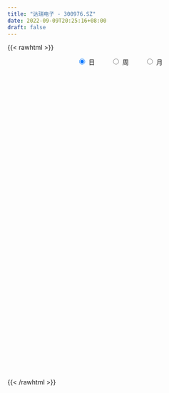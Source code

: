 ```yaml
---
title: "达瑞电子 - 300976.SZ"
date: 2022-09-09T20:25:16+08:00
draft: false
---
```

{{< rawhtml >}}
    <div style="text-align: center">
        <label style="padding: 1rem;"><input style="margin-right: .5rem" type="radio" name="period" value="D" checked onclick="period_change(this)">日</label>
        <label style="padding: 1rem;"><input style="margin-right: .5rem" type="radio" name="period" value="W" onclick="period_change(this)">周</label>
        <label style="padding: 1rem;"><input style="margin-right: .5rem" type="radio" name="period" value="M" onclick="period_change(this)">月</label>
    </div>
    <div id="chart" style="height: 700px;"></div> 
    <script type="text/javascript">
        const D_v = [61504.2,41763.3,25740.94,26638.38,22212.76,20973.96,12816.96,11578.78,20639.79,15092.42,8819.4,7737.0,10097.9,6916.56,5597.75,16232.02,10036.3,11317.02,12096.74,17237.67,13480.11,5656.13,6365.05,8731.28,4976.96,13072.93,9166.67,9012.46,8652.52,14363.23,15615.34,16927.57,11346.6,8701.75,7815.4,10644.55,18129.91,12367.09,13672.11,10406.93,16127.6,11781.61,10063.72,15389.58,12745.17,11198.41,8476.28,8479.95,9571.1,9678.54,12238.15,5579.61,7225.91,7676.35,8694.62,6035.21,8486.4,10148.46,19336.95,13613.4,13335.12,8663.97,5672.36,7033.98,8775.98,11866.69,9093.48,10277.82,8475.69,7570.31,14304.59,13836.41,13392.83,11163.95,9517.2,6901.41,6371.6,8706.09,20191.04,10007.95,8631.2,11452.0,10366.22,6638.38,5833.39,7781.2,7423.96,21271.47,8790.82,7814.8,24215.91,44791.33,26874.8,17941.37,18109.2,12501.41,8688.03,20845.29,30249.4,22060.44,10625.85,8743.8,8076.22,6350.05,9019.72,7460.44,5038.45,3587.64,4413.45,5800.45,3054.6,4899.0,2516.25,3188.6,2233.33,3031.85,2695.4,2473.78,2659.6,2943.6,3701.0,2606.75,2725.0,2712.33,3730.27,7687.56,5093.11,8848.03,9074.87,13901.1,17752.49,10967.2,20493.0,38260.75,25157.7,12699.4,47097.06,42039.1,33180.08,34689.26,48908.86,29460.96,24825.73,17118.77,16862.2,20697.87,25515.71,21530.62,10945.44,12463.6,10147.06,9109.88,14676.3,6042.8,10956.8,4889.68,5097.84,7440.55,7010.27,21077.93,12731.55,10270.4,12876.47,16104.74,13171.72,5532.8,7439.03,6176.71,5961.85,3685.27,3437.93,3548.24,5612.22,3982.8,5816.93,6666.75,5730.73,5295.59,5114.4,5088.08,3740.74,4190.0,4283.0,4904.55,4091.95,2290.4,7938.16,3476.2,2247.0,5493.22,3071.25,3701.4,3462.4,2477.2,2726.25,2786.0,2320.72,2824.73,1526.67,1822.4,2857.05,1903.8,1923.79,2129.0,3401.1,3979.39,6033.0,3054.2,2731.44,2460.4,1998.4,2480.2,3023.6,3691.6,4199.0,4489.09,2459.49,3399.92,3118.7,4830.82,4323.42,4587.07,2645.0,2898.6,2095.0,1960.0,2281.15,2831.51,2309.85,2273.88,2405.19,2802.74,1924.2,1273.0,2893.43,4194.8,3510.4,2326.0,1954.4,2111.6,2519.85,3407.2,5958.95,5518.6,4797.15,3181.2,5119.16,4748.08,15379.05,9681.13,9603.5,5678.4,3984.8,3139.88,3786.0,4739.2,4038.46,3260.4,3279.6,2547.6,3183.3,2388.47,2426.4,2933.6,4730.0,2984.2,3703.21,3495.2,2964.52,16017.31,11360.4,6520.6,7592.6,5340.0,4894.14,4854.6,2725.6,2767.4,5127.79,4696.88,4935.8,4190.2,5356.39,10296.53,17195.32,8483.6,6510.72,7332.12,8832.12,6437.72,3921.0,4143.6,4093.72,5055.2,3098.6,9093.94,18118.86,10073.6,7593.52,3265.45,4116.57,5995.21,6020.6,6766.5,5213.9,7357.4,4580.6,3772.0,4569.2,5891.0,11883.6,5806.85,7280.76,8200.61,7238.2,6453.62,7036.82,5239.22,8367.48,7543.61,26838.45,23525.66,8341.77,20938.3,40554.5,52715.61,42667.78,25638.62,19302.61,20717.23,13740.97,9897.8,8425.2,7384.39,7969.68,4142.77,6806.58,5022.8,7052.39,4679.05,13836.36,6441.28]
const D_histogram = [0.0,-1.8724102564,-2.8721025057,-3.9135896809,-4.8826570498,-5.861190736,-6.3061991156,-6.0051314811,-4.9424194483,-4.3938219404,-3.7152310766,-3.1603192689,-2.7960727439,-2.1958251934,-1.6840781248,-0.5328409981,0.1629981869,1.0324174667,1.9671711401,2.6507121698,2.6818187086,2.6166135572,2.6225135685,2.3571787214,2.1671394566,2.3701031519,2.2538817666,2.4363345989,2.4481724113,-3.0521027621,-6.4425491932,-8.3449825846,-8.9420153229,-8.7955290916,-8.1406575329,-7.1675989047,-6.2461215995,-5.0828043404,-4.1204386604,-3.0002511141,-1.7124123981,-0.5298815028,0.3835485837,1.2741976721,1.82400596,2.1808095374,2.6022886996,2.792496013,3.0505163803,3.1652743088,3.0972359358,3.0981175939,3.1612547799,3.2592793964,3.1834469138,3.1580987571,3.1502277478,3.0578371283,3.1981627579,3.1895455186,3.1324481928,2.8838266882,2.6626589014,2.479540055,2.2693343756,1.9490808722,1.5607102134,1.3608742491,1.0676876156,1.0301458162,1.0299274241,1.1228806162,1.2585036241,1.3713263276,1.3038269066,1.1813077146,1.1773667487,1.237613333,1.3901865077,1.3992849081,1.3167044231,1.3177500423,1.1128819962,0.9301058592,0.7731052671,0.5347056623,0.5360866996,0.7438992493,0.7532504383,0.6806752411,0.9304220907,1.2489187142,1.2163540197,0.9556657275,1.0153105992,0.8497349065,0.7220460533,0.739300057,1.0573247581,0.9232014225,0.7282254948,0.4711225198,0.2296031526,0.1076298467,-0.1298239764,-0.3694792361,-0.5715820055,-0.6393329104,-0.672749077,-0.7809153884,-0.8161644332,-0.9060251229,-0.8478410978,-0.6928778018,-0.5648477902,-0.508262783,-0.3840323481,-0.249205389,-0.1927323229,-0.1502386728,-0.0309620134,0.0147486664,0.0451049558,0.0590378677,0.0311795005,0.1852857172,0.2088176476,-0.0407398368,-0.012414762,0.2747790122,0.4047731431,0.5069962425,0.7888770942,0.8930114962,0.694448744,0.5989760821,1.0203961155,1.1836108708,1.2956256222,1.4260746393,1.5299094592,1.2328849868,0.7318317337,0.4976376906,0.3161276545,0.2721599662,0.3160857081,0.0732064711,-0.0943641691,-0.3901664835,-0.5470060415,-0.5753690779,-0.8056722571,-0.893367787,-1.1026645282,-1.1902606279,-1.1138620899,-0.9648590593,-0.7593682228,-0.3622255901,-0.1604283957,-0.1193626031,0.0456318821,0.1302158496,-0.0745415833,-0.1804384408,-0.1667165534,-0.2366271035,-0.3553908742,-0.3835054782,-0.3467114504,-0.3399337814,-0.2347639785,-0.1801156678,-0.0747099914,-0.0583558136,-0.0181314419,-0.0301070149,-0.0575115101,-0.1089733015,-0.0934337526,-0.1143582659,-0.1682673833,-0.107538527,-0.1017014824,-0.0780132669,-0.2062971169,-0.3224453367,-0.3699185648,-0.5414090566,-0.614481445,-0.7578441472,-0.8026419491,-0.7087312862,-0.5356556913,-0.3463401574,-0.2261800282,-0.2221571965,-0.199372256,-0.1196188857,0.0289472699,0.1100434474,0.1826393412,0.2712126185,0.2324363403,0.2972231169,0.2282036737,0.2213666421,0.1780533673,0.1890470669,0.1826561873,0.1684785834,0.1414833319,0.0462819366,-0.1461350471,-0.3297145634,-0.3901662232,-0.3540692451,-0.4238304682,-0.5948855187,-0.5970212548,-0.4822362967,-0.3252510578,-0.1792979151,-0.0826016404,0.0338620386,0.0531485313,0.0595336813,0.0535330504,0.0099675004,0.0759442578,0.1393015847,0.1648313025,0.1987607757,0.1476550217,0.0021973358,-0.2349833174,-0.2856652301,-0.3214445722,-0.2935827147,-0.3115007092,-0.2492496889,-0.1177474885,0.0179878093,-0.0275550649,-0.0425941352,-0.3152353964,-0.5371293483,-0.890496348,-1.1863753723,-1.0853067358,-0.8710042878,-0.6613483443,-0.4449426049,-0.1982603882,0.047898981,0.2819937405,0.417116555,0.49876421,0.5516886079,0.6355466913,0.6965728223,0.7493506097,0.8129055272,0.6476491446,0.5554870987,0.521638859,0.5242878668,0.5452879358,0.7617939928,0.8312065192,0.7952323434,0.8183597759,0.7554761577,0.644724296,0.4789497598,0.3966911872,0.3293434888,0.2294491098,0.2095952653,0.2532358712,0.2661619565,0.323008372,0.4400430836,0.4753454646,0.4903089484,0.4957278948,0.5052377553,0.5450177851,0.4345171041,0.3565173988,0.2670652584,0.1649428373,0.0183749362,-0.1126711875,-0.1094376058,0.0118631765,-0.0761882943,-0.2491867678,-0.3304981168,-0.3391151788,-0.3041351205,-0.2116991037,-0.1067592478,-0.0081744956,0.0863830695,0.1017869401,0.0716447321,0.1030784887,0.1769677104,0.3114810532,0.3237068641,0.380436443,0.2742334166,0.2016759052,0.2167301626,0.2720129288,0.2883653781,0.3356003142,0.3581074556,0.5813760436,0.5607080943,0.4845919559,0.4959466486,0.760150057,1.2087331085,1.2501099115,1.0873989774,0.7830375015,0.3230142078,-0.1384437944,-0.5207737441,-0.7761189029,-0.8639657709,-1.0183050067,-1.1075440571,-1.0109310432,-0.9716213926,-0.9329748199,-0.8627344986,-0.6908064554,-0.6074468795]
const D_fast = [0.0,-2.3405128205,-4.0582306962,-6.0781152917,-8.267846923,-10.7116782932,-12.7332364516,-13.9334516875,-14.1063445168,-14.656202494,-14.9064193993,-15.1415874089,-15.4763590698,-15.4250678176,-15.3343402803,-14.316313403,-13.5797246713,-12.4522010248,-11.0256545664,-9.6794354943,-8.9778742783,-8.3889260404,-7.727397637,-7.4034378038,-7.0516922044,-6.2562027211,-5.8089536648,-5.0174171828,-4.3935362675,-10.6568371314,-15.6579208609,-19.6465998984,-22.4791364674,-24.531532509,-25.9118253335,-26.7306664315,-27.3707195262,-27.4781033522,-27.5458473373,-27.1757225696,-26.315986953,-25.2659264335,-24.256609201,-23.0474106946,-22.0416009168,-21.139594955,-20.0675436179,-19.1792123012,-18.1585628388,-17.2524863331,-16.5462157223,-15.7708046656,-14.9173537846,-14.0045093191,-13.2844800732,-12.5203035407,-11.740617613,-11.0685489505,-10.1286826314,-9.339913491,-8.6138987686,-8.1415636012,-7.6970666627,-7.2603004953,-6.9031725807,-6.7361558661,-6.7343489716,-6.5939663736,-6.6202311032,-6.4002364485,-6.1429729846,-5.7692996384,-5.3190507246,-4.8633964391,-4.6049391335,-4.4321313968,-4.1417306756,-3.772080758,-3.2719609564,-2.9130413289,-2.6664457082,-2.3359625784,-2.2626101254,-2.2128597976,-2.176584073,-2.2813072623,-2.14590455,-1.752117188,-1.5544533894,-1.4568597764,-0.9745074041,-0.343781102,-0.0722572916,-0.0940291519,0.2194433695,0.2663014035,0.3191240637,0.5212030816,1.1035589722,1.2002359922,1.1873164382,1.0479940932,0.8638755141,0.7688096699,0.4988998528,0.166874784,-0.1781234868,-0.4057076193,-0.6073110551,-0.9107062136,-1.1499963667,-1.4663633371,-1.6201395865,-1.638395741,-1.6515776769,-1.7220583655,-1.6938360176,-1.6213104058,-1.6130204204,-1.6080864385,-1.4965502824,-1.4471524361,-1.4055199076,-1.3768275289,-1.396891021,-1.1964633749,-1.1207270326,-1.3804694763,-1.3552480919,-0.9993595647,-0.768172148,-0.539199988,-0.0600998628,0.2672874133,0.2423368471,0.2966082058,0.9731272679,1.4322447409,1.868165898,2.3551335748,2.8414457596,2.8526425338,2.5345472141,2.4247625937,2.3222844712,2.3463567744,2.4693039433,2.2447263242,2.0535646417,1.6602207065,1.3666296381,1.1944243322,0.7627030887,0.4516656121,-0.0332972612,-0.4184585179,-0.6205255023,-0.7127372365,-0.6970884557,-0.3905022206,-0.2288121251,-0.2175869832,-0.0411845276,0.0759534024,-0.1474394263,-0.2984458941,-0.326403145,-0.4554704709,-0.6630819603,-0.7870729338,-0.8369567686,-0.9151625449,-0.8686837366,-0.8590643429,-0.7723361643,-0.77057094,-0.7348794287,-0.7543817554,-0.7961641282,-0.874869245,-0.8826881342,-0.932202214,-1.0281781773,-0.9943339527,-1.0139222787,-1.00973738,-1.1895955091,-1.3863550632,-1.5263079324,-1.8331506883,-2.059843438,-2.392667177,-2.6381254662,-2.7213976248,-2.6822359528,-2.5795054582,-2.5158903361,-2.5674068035,-2.594464927,-2.5446162781,-2.388813305,-2.2802062657,-2.1619505366,-2.0055741046,-1.9862412978,-1.847148742,-1.8591172667,-1.8106126378,-1.8094125708,-1.7511571044,-1.7118839372,-1.6839418953,-1.6755663138,-1.759197225,-1.9881479705,-2.2541561276,-2.4121493432,-2.4645696763,-2.6402885165,-2.9600649467,-3.1114559965,-3.1172301126,-3.0415576381,-2.9404289742,-2.8643831096,-2.739453921,-2.7068802955,-2.6856117251,-2.6782290934,-2.7193027683,-2.6343399464,-2.5361572233,-2.4694196799,-2.3858000128,-2.3999920114,-2.5449003634,-2.8408268458,-2.9629250661,-3.0790655512,-3.1245993724,-3.2203925442,-3.2204539462,-3.1183886178,-2.9781563678,-3.0305880082,-3.0562756123,-3.4077257226,-3.7639020116,-4.3398930982,-4.9323659656,-5.1026240131,-5.106072637,-5.0617537795,-4.9565836915,-4.7594665718,-4.5013324573,-4.1967392627,-3.9573373095,-3.7509986019,-3.5601520521,-3.3174072959,-3.0822379593,-2.8421225195,-2.5753412202,-2.5786853166,-2.5319755879,-2.4354141129,-2.3016931383,-2.1443710854,-1.7374165301,-1.4602023739,-1.2973684639,-1.0696510874,-0.9436656661,-0.8932364538,-0.9392735501,-0.9223593259,-0.9073711522,-0.9499032536,-0.9173582818,-0.8104087081,-0.7309421337,-0.5933436252,-0.3662981427,-0.2121593956,-0.0746186747,0.0547322454,0.1905515447,0.3665860208,0.3647146159,0.3758442602,0.3531584344,0.2922717227,0.1502975557,-0.008916365,-0.0330421847,0.0912243917,-0.0158741526,-0.2511693181,-0.4151051962,-0.5085010529,-0.5495547748,-0.5100435339,-0.43179349,-0.3352523617,-0.2190990292,-0.1782484236,-0.1904794485,-0.1332760698,-0.0151449205,0.1972386857,0.2903912126,0.4422299022,0.4045852299,0.3824466949,0.4516834929,0.5749694913,0.6634132851,0.7945482998,0.906582305,1.275194904,1.3947039783,1.4397358288,1.5750771837,2.0293181064,2.7800844349,3.1339887158,3.2431275261,3.1345254255,2.7552556838,2.259186733,1.7466633473,1.2972884628,0.993450152,0.5845346646,0.2184095999,0.062289853,-0.1413058445,-0.3359029768,-0.4813462802,-0.4821198508,-0.5506219948]
const D_slow = [0.0,-0.4681025641,-1.1861281905,-2.1645256108,-3.3851898732,-4.8504875572,-6.4270373361,-7.9283202064,-9.1639250684,-10.2623805536,-11.1911883227,-11.9812681399,-12.6802863259,-13.2292426243,-13.6502621555,-13.783472405,-13.7427228582,-13.4846184916,-12.9928257065,-12.3301476641,-11.6596929869,-11.0055395976,-10.3499112055,-9.7606165252,-9.218831661,-8.626305873,-8.0628354314,-7.4537517817,-6.8417086788,-7.6047343694,-9.2153716677,-11.3016173138,-13.5371211445,-15.7360034174,-17.7711678006,-19.5630675268,-21.1245979267,-22.3952990118,-23.4254086769,-24.1754714554,-24.603574555,-24.7360449307,-24.6401577847,-24.3216083667,-23.8656068767,-23.3204044924,-22.6698323175,-21.9717083142,-21.2090792192,-20.417760642,-19.643451658,-18.8689222595,-18.0786085646,-17.2637887155,-16.467926987,-15.6784022977,-14.8908453608,-14.1263860787,-13.3268453893,-12.5294590096,-11.7463469614,-11.0253902894,-10.359725564,-9.7398405503,-9.1725069564,-8.6852367383,-8.295059185,-7.9548406227,-7.6879187188,-7.4303822647,-7.1729004087,-6.8921802546,-6.5775543486,-6.2347227667,-5.9087660401,-5.6134391114,-5.3190974243,-5.009694091,-4.6621474641,-4.3123262371,-3.9831501313,-3.6537126207,-3.3754921217,-3.1429656568,-2.9496893401,-2.8160129245,-2.6819912496,-2.4960164373,-2.3077038277,-2.1375350174,-1.9049294948,-1.5926998162,-1.2886113113,-1.0496948794,-0.7958672296,-0.583433503,-0.4029219897,-0.2180969754,0.0462342141,0.2770345697,0.4590909434,0.5768715734,0.6342723615,0.6611798232,0.6287238291,0.5363540201,0.3934585187,0.2336252911,0.0654380219,-0.1297908252,-0.3338319335,-0.5603382142,-0.7722984887,-0.9455179391,-1.0867298867,-1.2137955824,-1.3098036695,-1.3721050167,-1.4202880975,-1.4578477657,-1.465588269,-1.4619011024,-1.4506248635,-1.4358653966,-1.4280705214,-1.3817490921,-1.3295446802,-1.3397296394,-1.3428333299,-1.2741385769,-1.1729452911,-1.0461962305,-0.8489769569,-0.6257240829,-0.4521118969,-0.3023678764,-0.0472688475,0.2486338702,0.5725402757,0.9290589356,1.3115363004,1.6197575471,1.8027154805,1.9271249031,2.0061568167,2.0741968083,2.1532182353,2.1715198531,2.1479288108,2.0503871899,1.9136356796,1.7697934101,1.5683753458,1.3450333991,1.069367267,0.77180211,0.4933365876,0.2521218228,0.0622797671,-0.0282766305,-0.0683837294,-0.0982243802,-0.0868164096,-0.0542624472,-0.0728978431,-0.1180074533,-0.1596865916,-0.2188433675,-0.307691086,-0.4035674556,-0.4902453182,-0.5752287635,-0.6339197582,-0.6789486751,-0.6976261729,-0.7122151264,-0.7167479868,-0.7242747406,-0.7386526181,-0.7658959435,-0.7892543816,-0.8178439481,-0.8599107939,-0.8867954257,-0.9122207963,-0.931724113,-0.9832983922,-1.0639097264,-1.1563893676,-1.2917416318,-1.445361993,-1.6348230298,-1.8354835171,-2.0126663386,-2.1465802615,-2.2331653008,-2.2897103079,-2.345249607,-2.395092671,-2.4249973924,-2.4177605749,-2.3902497131,-2.3445898778,-2.2767867232,-2.2186776381,-2.1443718589,-2.0873209404,-2.0319792799,-1.9874659381,-1.9402041713,-1.8945401245,-1.8524204787,-1.8170496457,-1.8054791616,-1.8420129233,-1.9244415642,-2.02198312,-2.1105004313,-2.2164580483,-2.365179428,-2.5144347417,-2.6349938159,-2.7163065803,-2.7611310591,-2.7817814692,-2.7733159595,-2.7600288267,-2.7451454064,-2.7317621438,-2.7292702687,-2.7102842042,-2.6754588081,-2.6342509824,-2.5845607885,-2.5476470331,-2.5470976991,-2.6058435285,-2.677259836,-2.757620979,-2.8310166577,-2.908891835,-2.9712042573,-3.0006411294,-2.9961441771,-3.0030329433,-3.0136814771,-3.0924903262,-3.2267726633,-3.4493967503,-3.7459905933,-4.0173172773,-4.2350683492,-4.4004054353,-4.5116410865,-4.5612061836,-4.5492314383,-4.4787330032,-4.3744538645,-4.249762812,-4.11184066,-3.9529539872,-3.7788107816,-3.5914731292,-3.3882467474,-3.2263344612,-3.0874626866,-2.9570529718,-2.8259810051,-2.6896590212,-2.4992105229,-2.2914088931,-2.0926008073,-1.8880108633,-1.6991418239,-1.5379607499,-1.4182233099,-1.3190505131,-1.2367146409,-1.1793523635,-1.1269535471,-1.0636445793,-0.9971040902,-0.9163519972,-0.8063412263,-0.6875048602,-0.5649276231,-0.4409956494,-0.3146862106,-0.1784317643,-0.0698024882,0.0193268614,0.086093176,0.1273288854,0.1319226194,0.1037548226,0.0763954211,0.0793612152,0.0603141417,-0.0019825503,-0.0846070795,-0.1693858742,-0.2454196543,-0.2983444302,-0.3250342422,-0.3270778661,-0.3054820987,-0.2800353637,-0.2621241806,-0.2363545585,-0.1921126309,-0.1142423676,-0.0333156515,0.0617934592,0.1303518133,0.1807707897,0.2349533303,0.3029565625,0.375047907,0.4589479856,0.5484748495,0.6938188604,0.833995884,0.9551438729,1.0791305351,1.2691680493,1.5713513264,1.8838788043,2.1557285487,2.351487924,2.432241476,2.3976305274,2.2674370914,2.0734073657,1.8574159229,1.6028396713,1.325953657,1.0732208962,0.830315548,0.5970718431,0.3813882184,0.2086866046,0.0568248847]
const D_data = [['2021-04-19', 252.0, 231.0, 227.9, 270.2],['2021-04-20', 218.0, 201.66, 201.53, 220.8],['2021-04-21', 197.0, 202.78, 192.29, 205.44],['2021-04-22', 201.0, 193.75, 190.24, 201.1],['2021-04-23', 192.0, 185.27, 185.27, 194.8],['2021-04-26', 185.0, 174.96, 174.88, 185.8],['2021-04-27', 173.02, 172.09, 171.61, 177.68],['2021-04-28', 173.01, 175.08, 172.04, 175.5],['2021-04-29', 180.49, 182.71, 180.25, 192.2],['2021-04-30', 178.3, 175.5, 175.1, 181.77],['2021-05-06', 174.82, 175.67, 172.08, 179.29],['2021-05-07', 175.36, 173.05, 172.5, 177.62],['2021-05-10', 173.04, 169.0, 168.13, 173.68],['2021-05-11', 169.0, 170.72, 166.51, 170.73],['2021-05-12', 169.89, 169.15, 167.52, 169.9],['2021-05-13', 168.68, 178.83, 168.0, 183.7],['2021-05-14', 178.0, 176.02, 175.0, 180.57],['2021-05-17', 176.0, 180.98, 176.0, 182.98],['2021-05-18', 181.63, 186.01, 180.01, 186.35],['2021-05-19', 185.0, 187.3, 183.1, 197.3],['2021-05-20', 184.96, 181.49, 180.0, 185.4],['2021-05-21', 180.5, 180.7, 180.05, 182.98],['2021-05-24', 180.24, 182.01, 180.19, 184.76],['2021-05-25', 181.02, 178.47, 176.14, 182.54],['2021-05-26', 178.5, 178.64, 178.0, 179.87],['2021-05-27', 181.77, 184.15, 181.01, 188.5],['2021-05-28', 183.33, 181.05, 180.3, 186.12],['2021-05-31', 180.91, 185.75, 180.24, 186.38],['2021-06-01', 185.21, 185.08, 183.18, 186.66],['2021-06-02', 102.18, 99.81, 99.07, 102.25],['2021-06-03', 99.79, 97.11, 97.07, 100.02],['2021-06-04', 97.28, 93.99, 93.91, 98.1],['2021-06-07', 94.12, 94.85, 92.92, 94.98],['2021-06-08', 94.54, 93.73, 93.68, 95.76],['2021-06-09', 93.11, 93.08, 93.02, 94.54],['2021-06-10', 93.65, 92.67, 92.51, 93.65],['2021-06-11', 92.99, 88.87, 88.81, 92.99],['2021-06-15', 89.06, 89.9, 88.95, 92.62],['2021-06-16', 89.15, 86.18, 86.06, 89.54],['2021-06-17', 86.51, 87.55, 85.88, 88.26],['2021-06-18', 87.98, 90.81, 86.26, 91.69],['2021-06-21', 90.3, 91.77, 89.53, 92.49],['2021-06-22', 92.5, 90.5, 90.18, 92.55],['2021-06-23', 91.0, 92.28, 90.61, 92.68],['2021-06-24', 91.8, 89.72, 89.72, 91.8],['2021-06-25', 89.5, 88.0, 87.53, 90.37],['2021-06-28', 88.0, 89.56, 87.82, 90.35],['2021-06-29', 89.18, 87.3, 87.28, 89.56],['2021-06-30', 87.51, 88.63, 87.51, 89.87],['2021-07-01', 89.0, 87.37, 87.33, 89.55],['2021-07-02', 87.33, 84.86, 84.7, 88.18],['2021-07-05', 85.0, 85.28, 84.48, 85.64],['2021-07-06', 85.2, 86.11, 85.04, 86.4],['2021-07-07', 86.09, 87.04, 85.58, 87.75],['2021-07-08', 87.04, 85.1, 85.0, 87.18],['2021-07-09', 85.6, 85.71, 85.0, 86.17],['2021-07-12', 85.85, 86.19, 84.55, 86.49],['2021-07-13', 86.7, 85.28, 85.0, 87.49],['2021-07-14', 85.03, 88.88, 84.61, 89.5],['2021-07-15', 89.69, 88.09, 87.9, 90.71],['2021-07-16', 87.11, 88.11, 85.8, 90.08],['2021-07-19', 87.01, 85.67, 85.6, 87.08],['2021-07-20', 85.53, 85.44, 84.69, 85.88],['2021-07-21', 85.7, 85.45, 84.86, 86.17],['2021-07-22', 85.39, 84.6, 84.54, 85.39],['2021-07-23', 84.9, 82.2, 82.2, 84.9],['2021-07-26', 81.99, 79.62, 79.06, 81.99],['2021-07-27', 79.64, 80.4, 79.64, 83.33],['2021-07-28', 80.0, 77.75, 77.71, 80.37],['2021-07-29', 78.28, 79.82, 78.25, 80.41],['2021-07-30', 79.64, 79.97, 79.63, 82.24],['2021-08-02', 79.6, 81.25, 78.05, 81.5],['2021-08-03', 80.85, 82.4, 80.1, 82.55],['2021-08-04', 83.0, 82.93, 81.6, 83.67],['2021-08-05', 82.93, 81.0, 80.86, 83.05],['2021-08-06', 81.0, 79.97, 79.88, 81.4],['2021-08-09', 79.96, 81.28, 79.17, 81.36],['2021-08-10', 81.2, 82.47, 80.49, 82.99],['2021-08-11', 82.0, 84.57, 81.19, 86.68],['2021-08-12', 83.84, 83.69, 83.51, 85.38],['2021-08-13', 83.02, 82.84, 82.42, 84.38],['2021-08-16', 82.8, 84.18, 82.0, 85.0],['2021-08-17', 84.03, 81.52, 81.5, 84.18],['2021-08-18', 81.99, 81.1, 80.69, 82.0],['2021-08-19', 80.9, 80.75, 80.5, 81.99],['2021-08-20', 80.81, 78.77, 78.5, 81.09],['2021-08-23', 79.15, 81.17, 79.15, 81.3],['2021-08-24', 81.21, 84.47, 81.1, 86.18],['2021-08-25', 83.9, 82.83, 82.5, 83.9],['2021-08-26', 83.2, 81.89, 81.7, 83.73],['2021-08-27', 81.89, 86.77, 80.39, 87.63],['2021-08-30', 90.61, 89.8, 89.8, 95.67],['2021-08-31', 89.61, 86.96, 85.88, 90.78],['2021-09-01', 87.14, 84.01, 84.01, 87.6],['2021-09-02', 84.04, 88.14, 84.04, 88.4],['2021-09-03', 87.0, 85.68, 85.42, 87.2],['2021-09-06', 86.44, 85.92, 85.13, 86.46],['2021-09-07', 85.92, 87.98, 85.52, 90.16],['2021-09-08', 87.86, 93.37, 86.7, 93.8],['2021-09-09', 90.89, 89.02, 88.63, 90.89],['2021-09-10', 88.5, 88.08, 87.51, 89.78],['2021-09-13', 88.6, 86.63, 86.5, 88.6],['2021-09-14', 86.1, 85.84, 85.53, 87.41],['2021-09-15', 85.95, 86.58, 85.62, 86.71],['2021-09-16', 86.59, 84.24, 84.2, 86.98],['2021-09-17', 84.19, 82.8, 82.54, 84.78],['2021-09-22', 82.42, 81.76, 81.51, 82.42],['2021-09-23', 82.13, 82.27, 82.01, 82.8],['2021-09-24', 82.03, 81.92, 81.86, 83.43],['2021-09-27', 82.96, 80.01, 79.86, 82.96],['2021-09-28', 80.0, 79.86, 79.8, 80.8],['2021-09-29', 79.3, 78.08, 78.08, 79.76],['2021-09-30', 78.5, 79.05, 78.5, 79.42],['2021-10-08', 79.51, 80.1, 79.51, 80.9],['2021-10-11', 80.74, 79.88, 79.61, 80.74],['2021-10-12', 80.3, 78.89, 78.56, 80.41],['2021-10-13', 78.89, 79.69, 78.68, 79.82],['2021-10-14', 79.8, 80.08, 79.1, 80.44],['2021-10-15', 80.08, 79.24, 79.16, 80.38],['2021-10-18', 79.26, 78.99, 78.28, 79.61],['2021-10-19', 78.98, 80.11, 78.51, 80.82],['2021-10-20', 79.89, 79.42, 79.19, 80.14],['2021-10-21', 79.16, 79.25, 79.0, 79.8],['2021-10-22', 79.0, 79.0, 78.87, 79.65],['2021-10-25', 78.7, 78.27, 78.05, 79.4],['2021-10-26', 78.1, 80.78, 78.1, 81.88],['2021-10-27', 80.66, 79.59, 78.89, 81.46],['2021-10-28', 79.39, 75.43, 75.01, 79.39],['2021-10-29', 76.0, 78.1, 75.02, 80.98],['2021-11-01', 77.7, 82.12, 77.06, 82.31],['2021-11-02', 83.86, 81.38, 81.21, 84.31],['2021-11-03', 80.52, 81.87, 80.52, 84.2],['2021-11-04', 82.42, 85.55, 81.53, 85.58],['2021-11-05', 86.02, 84.94, 84.67, 90.7],['2021-11-08', 83.61, 81.45, 80.0, 83.66],['2021-11-09', 81.83, 82.41, 80.76, 82.96],['2021-11-10', 83.13, 90.4, 81.55, 90.67],['2021-11-11', 88.3, 89.65, 86.66, 92.73],['2021-11-12', 89.65, 90.81, 88.38, 92.15],['2021-11-15', 91.72, 92.9, 89.0, 93.53],['2021-11-16', 92.87, 94.55, 89.5, 96.47],['2021-11-17', 92.53, 90.32, 88.51, 92.87],['2021-11-18', 89.99, 86.63, 86.45, 90.76],['2021-11-19', 86.71, 88.74, 86.64, 89.59],['2021-11-22', 88.1, 88.88, 88.1, 89.97],['2021-11-23', 88.07, 90.52, 87.0, 90.58],['2021-11-24', 90.12, 92.16, 89.0, 93.2],['2021-11-25', 92.7, 88.49, 88.33, 92.71],['2021-11-26', 88.15, 88.62, 87.68, 89.21],['2021-11-29', 86.61, 85.86, 85.58, 87.59],['2021-11-30', 87.28, 86.28, 85.83, 88.12],['2021-12-01', 86.23, 87.2, 85.6, 87.86],['2021-12-02', 87.21, 83.65, 83.52, 87.21],['2021-12-03', 84.0, 84.1, 83.55, 84.49],['2021-12-06', 84.15, 81.14, 81.12, 84.45],['2021-12-07', 82.19, 81.07, 80.5, 82.19],['2021-12-08', 81.1, 82.26, 81.1, 82.3],['2021-12-09', 82.34, 83.0, 82.26, 83.71],['2021-12-10', 82.36, 84.0, 82.3, 84.0],['2021-12-13', 85.48, 87.59, 84.72, 87.89],['2021-12-14', 86.21, 86.55, 85.31, 87.75],['2021-12-15', 87.22, 85.07, 85.03, 87.44],['2021-12-16', 85.87, 87.14, 85.0, 87.6],['2021-12-17', 88.6, 86.87, 86.83, 90.13],['2021-12-20', 85.2, 82.93, 82.91, 85.54],['2021-12-21', 82.66, 83.21, 82.6, 83.52],['2021-12-22', 83.5, 84.3, 82.9, 85.0],['2021-12-23', 84.29, 82.91, 82.84, 84.8],['2021-12-24', 82.91, 81.51, 81.51, 83.31],['2021-12-27', 81.52, 81.9, 80.91, 82.56],['2021-12-28', 81.92, 82.38, 81.68, 82.38],['2021-12-29', 82.72, 81.77, 81.61, 82.72],['2021-12-30', 81.63, 82.99, 81.58, 83.52],['2021-12-31', 82.99, 82.53, 82.49, 83.2],['2022-01-04', 82.65, 83.4, 82.31, 83.75],['2022-01-05', 83.98, 82.46, 82.04, 83.98],['2022-01-06', 82.0, 82.78, 81.65, 83.27],['2022-01-07', 83.0, 82.08, 82.02, 83.65],['2022-01-10', 82.09, 81.64, 80.33, 82.79],['2022-01-11', 81.7, 80.95, 80.84, 81.96],['2022-01-12', 80.9, 81.5, 80.81, 81.64],['2022-01-13', 81.6, 80.83, 80.8, 82.0],['2022-01-14', 80.8, 79.98, 79.97, 81.07],['2022-01-17', 79.99, 81.2, 79.98, 81.43],['2022-01-18', 81.21, 80.48, 80.43, 81.38],['2022-01-19', 80.49, 80.58, 80.19, 81.35],['2022-01-20', 80.33, 78.14, 78.12, 80.92],['2022-01-21', 78.49, 77.27, 77.0, 78.49],['2022-01-24', 77.39, 77.25, 77.22, 77.88],['2022-01-25', 77.0, 74.56, 74.51, 77.21],['2022-01-26', 74.51, 74.47, 74.0, 74.98],['2022-01-27', 74.65, 72.23, 72.1, 75.46],['2022-01-28', 72.59, 72.08, 71.49, 72.8],['2022-02-07', 73.5, 73.07, 72.8, 73.5],['2022-02-08', 73.08, 73.99, 72.5, 73.99],['2022-02-09', 74.05, 74.51, 73.73, 74.66],['2022-02-10', 74.79, 73.93, 73.89, 74.8],['2022-02-11', 73.92, 72.3, 72.05, 73.92],['2022-02-14', 72.38, 72.1, 72.0, 72.63],['2022-02-15', 72.3, 72.62, 72.01, 72.92],['2022-02-16', 73.07, 73.72, 72.72, 73.99],['2022-02-17', 73.71, 73.21, 73.15, 73.71],['2022-02-18', 72.96, 73.3, 72.71, 73.35],['2022-02-21', 73.31, 73.79, 73.11, 74.03],['2022-02-22', 73.39, 72.21, 72.02, 73.39],['2022-02-23', 72.21, 73.48, 72.21, 73.9],['2022-02-24', 73.42, 71.7, 71.08, 74.47],['2022-02-25', 72.0, 72.16, 72.0, 73.09],['2022-02-28', 71.9, 71.44, 70.88, 72.45],['2022-03-01', 71.5, 71.9, 71.29, 71.97],['2022-03-02', 71.5, 71.57, 71.08, 71.74],['2022-03-03', 72.03, 71.29, 71.18, 72.36],['2022-03-04', 70.82, 70.88, 70.78, 71.59],['2022-03-07', 70.88, 69.51, 69.43, 70.88],['2022-03-08', 69.58, 67.21, 66.95, 69.96],['2022-03-09', 67.8, 65.84, 63.19, 67.9],['2022-03-10', 67.21, 66.15, 66.0, 67.76],['2022-03-11', 65.14, 66.7, 64.04, 66.75],['2022-03-14', 66.4, 64.66, 64.65, 66.51],['2022-03-15', 64.12, 62.0, 62.0, 64.46],['2022-03-16', 62.41, 62.82, 60.37, 62.95],['2022-03-17', 63.43, 63.79, 63.21, 64.6],['2022-03-18', 63.79, 64.35, 63.53, 64.49],['2022-03-21', 64.34, 64.44, 63.92, 64.95],['2022-03-22', 64.06, 63.98, 63.57, 64.54],['2022-03-23', 64.0, 64.39, 63.78, 64.88],['2022-03-24', 64.34, 63.18, 63.18, 64.34],['2022-03-25', 63.18, 62.74, 62.7, 64.0],['2022-03-28', 63.02, 62.24, 61.39, 63.02],['2022-03-29', 62.62, 61.27, 61.1, 62.62],['2022-03-30', 61.41, 62.35, 61.41, 62.38],['2022-03-31', 62.09, 62.37, 62.0, 63.43],['2022-04-01', 62.24, 61.88, 61.66, 62.27],['2022-04-06', 61.97, 61.92, 61.52, 62.1],['2022-04-07', 62.23, 60.58, 60.54, 62.56],['2022-04-08', 60.6, 58.56, 58.5, 60.77],['2022-04-11', 58.77, 55.91, 55.8, 58.77],['2022-04-12', 56.99, 56.88, 55.85, 56.99],['2022-04-13', 56.96, 56.2, 55.88, 57.0],['2022-04-14', 56.21, 56.33, 56.04, 56.87],['2022-04-15', 56.0, 55.13, 54.77, 56.0],['2022-04-18', 55.29, 55.61, 54.19, 55.97],['2022-04-19', 55.71, 56.43, 55.67, 57.99],['2022-04-20', 56.42, 56.74, 56.2, 57.48],['2022-04-21', 56.62, 54.28, 54.03, 57.06],['2022-04-22', 53.73, 54.04, 53.31, 55.62],['2022-04-25', 53.65, 49.45, 49.45, 53.66],['2022-04-26', 49.6, 47.95, 47.61, 50.38],['2022-04-27', 40.62, 43.69, 40.6, 43.99],['2022-04-28', 42.65, 41.3, 41.3, 43.3],['2022-04-29', 42.01, 44.28, 41.57, 44.39],['2022-05-05', 45.0, 45.18, 43.55, 45.65],['2022-05-06', 44.34, 45.04, 43.9, 45.42],['2022-05-09', 44.82, 45.2, 44.55, 45.88],['2022-05-10', 44.66, 45.93, 44.01, 46.15],['2022-05-11', 46.2, 46.55, 45.82, 47.59],['2022-05-12', 45.99, 47.19, 45.96, 47.95],['2022-05-13', 47.73, 46.6, 46.4, 47.73],['2022-05-16', 47.17, 46.27, 45.8, 47.82],['2022-05-17', 46.04, 46.1, 45.62, 46.77],['2022-05-18', 45.87, 46.76, 45.83, 47.35],['2022-05-19', 46.02, 46.85, 46.02, 47.03],['2022-05-20', 47.01, 47.11, 46.73, 47.76],['2022-05-23', 47.4, 47.69, 47.14, 47.85],['2022-05-24', 47.84, 44.66, 44.63, 47.91],['2022-05-25', 44.89, 44.91, 44.73, 45.64],['2022-05-26', 45.32, 45.3, 43.95, 45.57],['2022-05-27', 45.45, 45.68, 45.4, 46.43],['2022-05-30', 45.63, 46.01, 45.03, 46.43],['2022-05-31', 46.31, 49.26, 45.19, 50.88],['2022-06-01', 48.99, 48.49, 48.05, 49.16],['2022-06-02', 47.5, 47.6, 46.36, 47.71],['2022-06-06', 48.0, 48.67, 47.43, 48.99],['2022-06-07', 48.68, 47.86, 47.41, 48.98],['2022-06-08', 48.49, 47.12, 46.5, 48.85],['2022-06-09', 46.88, 45.92, 45.85, 47.25],['2022-06-10', 45.51, 46.45, 45.37, 46.53],['2022-06-13', 46.0, 46.34, 45.88, 46.82],['2022-06-14', 45.87, 45.53, 44.22, 46.51],['2022-06-15', 45.46, 46.22, 45.46, 46.98],['2022-06-16', 46.1, 47.11, 46.1, 47.58],['2022-06-17', 46.98, 46.94, 45.92, 47.48],['2022-06-20', 47.31, 47.78, 47.18, 49.0],['2022-06-21', 48.02, 49.19, 47.33, 49.47],['2022-06-22', 49.99, 48.84, 48.83, 51.41],['2022-06-23', 48.64, 49.02, 47.86, 49.35],['2022-06-24', 48.81, 49.28, 48.71, 49.85],['2022-06-27', 49.65, 49.72, 49.53, 50.28],['2022-06-28', 49.72, 50.62, 49.37, 51.28],['2022-06-29', 50.55, 48.92, 48.91, 50.79],['2022-06-30', 48.87, 49.13, 48.87, 49.5],['2022-07-01', 49.55, 48.79, 48.7, 49.57],['2022-07-04', 49.54, 48.3, 47.88, 49.66],['2022-07-05', 48.31, 47.16, 46.68, 48.49],['2022-07-06', 47.01, 46.58, 46.35, 47.7],['2022-07-07', 46.68, 47.84, 46.48, 48.8],['2022-07-08', 47.64, 49.63, 47.64, 52.4],['2022-07-11', 48.87, 47.08, 47.03, 49.62],['2022-07-12', 47.06, 45.18, 45.18, 47.1],['2022-07-13', 45.28, 45.4, 45.01, 45.73],['2022-07-14', 45.45, 45.78, 45.34, 46.3],['2022-07-15', 45.64, 46.11, 44.75, 46.84],['2022-07-18', 45.85, 46.93, 45.85, 47.15],['2022-07-19', 46.81, 47.45, 46.7, 47.56],['2022-07-20', 47.66, 47.83, 47.48, 48.4],['2022-07-21', 47.5, 48.29, 47.06, 49.1],['2022-07-22', 48.44, 47.63, 47.28, 48.78],['2022-07-25', 47.7, 47.05, 46.76, 47.97],['2022-07-26', 46.99, 47.86, 46.23, 47.95],['2022-07-27', 47.76, 48.76, 47.58, 48.92],['2022-07-28', 48.77, 50.26, 48.5, 50.49],['2022-07-29', 49.91, 49.37, 49.17, 50.68],['2022-08-01', 49.08, 50.4, 48.8, 50.7],['2022-08-02', 49.75, 48.5, 47.93, 50.3],['2022-08-03', 48.54, 48.65, 48.35, 49.77],['2022-08-04', 49.23, 49.79, 49.07, 50.33],['2022-08-05', 50.07, 50.72, 49.8, 50.76],['2022-08-08', 50.66, 50.7, 49.82, 50.72],['2022-08-09', 50.65, 51.57, 50.22, 51.7],['2022-08-10', 51.54, 51.8, 50.82, 52.14],['2022-08-11', 52.4, 55.45, 51.9, 55.49],['2022-08-12', 56.45, 53.51, 53.5, 56.8],['2022-08-15', 53.69, 53.1, 52.32, 53.99],['2022-08-16', 52.99, 54.56, 51.9, 54.7],['2022-08-17', 54.52, 59.15, 53.8, 59.5],['2022-08-18', 58.3, 64.39, 57.15, 66.88],['2022-08-19', 63.98, 61.85, 61.3, 67.4],['2022-08-22', 61.54, 60.19, 59.1, 62.5],['2022-08-23', 60.4, 58.22, 57.8, 60.4],['2022-08-24', 58.69, 54.98, 54.34, 58.69],['2022-08-25', 55.0, 52.88, 52.5, 55.23],['2022-08-26', 53.3, 51.65, 51.31, 53.83],['2022-08-29', 50.8, 51.3, 50.74, 52.19],['2022-08-30', 51.05, 52.09, 51.05, 52.44],['2022-08-31', 52.0, 50.09, 50.0, 52.0],['2022-09-01', 50.3, 49.6, 49.56, 50.5],['2022-09-02', 49.51, 51.27, 49.51, 51.74],['2022-09-05', 51.59, 50.26, 50.22, 51.74],['2022-09-06', 50.47, 49.8, 48.86, 50.49],['2022-09-07', 49.58, 49.84, 49.58, 50.56],['2022-09-08', 49.95, 51.19, 49.95, 52.75],['2022-09-09', 51.01, 50.27, 49.28, 51.1]]
const W_v = [177859.58,81101.91,16556.4,48880.53,59787.67,42312.89,64571.12,56638.21,52573.73,61178.49,48444.02,35211.7,64920.33,42012.98,49721.89,54811.8,53907.88,42071.19,69516.96,120218.11,92469.01,39650.23,13039.54,16270.3,3188.6,13093.96,14688.68,34433.84,101374.54,160173.34,155003.58,95551.84,52439.64,35395.14,73061.09,38282.11,20266.46,23510.0,22416.22,22701.26,17975.27,13134.9,10033.71,18596.69,12694.04,18239.1,19505.01,12066.26,11715.86,8361.23,12422.25,22863.1,44530.92,9663.2,18963.94,13825.37,17846.21,36862.83,25406.94,21718.07,47842.56,30666.56,39460.32,31044.35,29939.0,31922.65,36210.01,71514.42,165217.96,89297.23,34728.62,37031.88]
const W_histogram = [0.0,-0.6234985755,-1.1365427748,-1.2049795375,-0.879282807,-0.5979508204,-5.9361128267,-9.2738805518,-10.7111788397,-11.1606751113,-10.9630952714,-10.0906785322,-8.7191045489,-7.6170208333,-6.489411712,-5.247810822,-3.8047313525,-2.7452404576,-1.2051795528,-0.0219949295,1.0982558389,1.6277126845,2.0362041766,2.2158250573,2.4876931781,2.6755666118,2.8344139611,2.9181614216,3.4377451843,4.1335268076,4.3871384196,4.4647569636,4.1370237647,3.8450492223,3.7715681175,3.3050709276,3.016317193,2.7534197979,2.4089354253,1.9869531298,1.3757211725,1.0200309972,0.8906082476,0.7711904146,0.6536113776,0.3567876121,0.0791498493,-0.1248635957,-0.2238881855,-0.4083979287,-0.6429049259,-0.7456573453,-1.3120417375,-1.4649786307,-1.2963643229,-0.999100863,-0.7583147635,-0.350032458,-0.0532920418,0.2627628881,0.6918194477,0.9870306007,1.2655024398,1.237755097,1.3383499965,1.5251034918,1.7277046907,2.0175778811,2.6965453994,2.3944716456,2.1145674071,1.8188451557]
const W_fast = [0.0,-0.7793732194,-1.5765531124,-1.9462347595,-1.8403587308,-1.7085144492,-8.5307046622,-14.1869425253,-18.3020355231,-21.5417005725,-24.0848945505,-25.7351474443,-26.5433495983,-27.345521091,-27.8402648976,-27.9106167131,-27.4187200818,-27.0455393013,-25.8067732847,-24.6290873938,-23.2342726657,-22.2978876489,-21.3803451127,-20.6467679676,-19.7529765523,-18.8962114657,-18.0287606261,-17.2154728102,-15.8364527515,-14.1072894262,-12.7568932093,-11.5630854244,-10.8565626821,-10.187274919,-9.3178639944,-8.9580934524,-8.4927678887,-8.0673103344,-7.8095608507,-7.7348048637,-8.0021065279,-8.1027889539,-8.0095596415,-7.9361798709,-7.8903560635,-8.097982926,-8.3558332264,-8.5910625704,-8.7460592066,-9.032668432,-9.4279016607,-9.7170684163,-10.611463243,-11.1306447938,-11.2861215668,-11.2386333226,-11.187425914,-10.866651723,-10.5832343173,-10.2014886653,-9.5994772438,-9.0575084406,-8.4626609916,-8.1809695601,-7.7457871615,-7.1777577932,-6.5432304216,-5.748962761,-4.3958588928,-4.0993147352,-3.8505771219,-3.6915880844]
const W_slow = [0.0,-0.1558746439,-0.4400103376,-0.741255222,-0.9610759237,-1.1105636288,-2.5945918355,-4.9130619735,-7.5908566834,-10.3810254612,-13.1217992791,-15.6444689121,-17.8242450493,-19.7285002577,-21.3508531857,-22.6628058912,-23.6139887293,-24.3002988437,-24.6015937319,-24.6070924643,-24.3325285046,-23.9256003334,-23.4165492893,-22.8625930249,-22.2406697304,-21.5717780775,-20.8631745872,-20.1336342318,-19.2741979357,-18.2408162338,-17.1440316289,-16.027842388,-14.9935864469,-14.0323241413,-13.0894321119,-12.26316438,-11.5090850817,-10.8207301323,-10.2184962759,-9.7217579935,-9.3778277004,-9.1228199511,-8.9001678892,-8.7073702855,-8.5439674411,-8.4547705381,-8.4349830758,-8.4661989747,-8.5221710211,-8.6242705032,-8.7849967347,-8.9714110711,-9.2994215054,-9.6656661631,-9.9897572438,-10.2395324596,-10.4291111505,-10.516619265,-10.5299422754,-10.4642515534,-10.2912966915,-10.0445390413,-9.7281634314,-9.4187246571,-9.084137158,-8.702861285,-8.2709351123,-7.7665406421,-7.0924042922,-6.4937863808,-5.965144529,-5.5104332401]
const W_data = [['2021-04-23', 252.0, 185.27, 185.27, 270.2],['2021-04-30', 185.0, 175.5, 171.61, 192.2],['2021-05-07', 174.82, 173.05, 172.08, 179.29],['2021-05-14', 173.04, 176.02, 166.51, 183.7],['2021-05-21', 176.0, 180.7, 176.0, 197.3],['2021-05-28', 180.24, 181.05, 176.14, 188.5],['2021-06-04', 180.91, 93.99, 93.91, 186.66],['2021-06-11', 94.12, 88.87, 88.81, 95.76],['2021-06-18', 89.06, 90.81, 85.88, 92.62],['2021-06-25', 90.3, 88.0, 87.53, 92.68],['2021-07-02', 88.0, 84.86, 84.7, 90.35],['2021-07-09', 85.0, 85.71, 84.48, 87.75],['2021-07-16', 85.85, 88.11, 84.55, 90.71],['2021-07-23', 87.01, 82.2, 82.2, 87.08],['2021-07-30', 81.99, 79.97, 77.71, 83.33],['2021-08-06', 79.6, 79.97, 78.05, 83.67],['2021-08-13', 79.96, 82.84, 79.17, 86.68],['2021-08-20', 82.8, 78.77, 78.5, 85.0],['2021-08-27', 79.15, 86.77, 79.15, 87.63],['2021-09-03', 90.61, 85.68, 84.01, 95.67],['2021-09-10', 86.44, 88.08, 85.13, 93.8],['2021-09-17', 88.6, 82.8, 82.54, 88.6],['2021-09-24', 82.42, 81.92, 81.51, 83.43],['2021-09-30', 82.96, 79.05, 78.08, 82.96],['2021-10-08', 79.51, 80.1, 79.51, 80.9],['2021-10-15', 80.74, 79.24, 78.56, 80.74],['2021-10-22', 79.26, 79.0, 78.28, 80.82],['2021-10-29', 78.7, 78.1, 75.01, 81.88],['2021-11-05', 77.7, 84.94, 77.06, 90.7],['2021-11-12', 83.61, 90.81, 80.0, 92.73],['2021-11-19', 91.72, 88.74, 86.45, 96.47],['2021-11-26', 88.1, 88.62, 87.0, 93.2],['2021-12-03', 86.61, 84.1, 83.52, 88.12],['2021-12-10', 84.15, 84.0, 80.5, 84.45],['2021-12-17', 85.48, 86.87, 84.72, 90.13],['2021-12-24', 85.2, 81.51, 81.51, 85.54],['2021-12-31', 81.52, 82.53, 80.91, 83.52],['2022-01-07', 82.65, 82.08, 81.65, 83.98],['2022-01-14', 82.09, 79.98, 79.97, 82.79],['2022-01-21', 79.99, 77.27, 77.0, 81.43],['2022-01-28', 77.39, 72.08, 71.49, 77.88],['2022-02-11', 73.5, 72.3, 72.05, 74.8],['2022-02-18', 72.38, 73.3, 72.0, 73.99],['2022-02-25', 73.31, 72.16, 71.08, 74.47],['2022-03-04', 71.9, 70.88, 70.78, 72.45],['2022-03-11', 70.88, 66.7, 63.19, 70.88],['2022-03-18', 66.4, 64.35, 60.37, 66.51],['2022-03-25', 64.34, 62.74, 62.7, 64.95],['2022-04-01', 63.02, 61.88, 61.1, 63.43],['2022-04-08', 61.97, 58.56, 58.5, 62.56],['2022-04-15', 58.77, 55.13, 54.77, 58.77],['2022-04-22', 55.29, 54.04, 53.31, 57.99],['2022-04-29', 53.65, 44.28, 40.6, 53.66],['2022-05-06', 45.0, 45.04, 43.55, 45.65],['2022-05-13', 44.82, 46.6, 44.01, 47.95],['2022-05-20', 47.17, 47.11, 45.62, 47.82],['2022-05-27', 47.4, 45.68, 43.95, 47.91],['2022-06-02', 45.63, 47.6, 45.03, 50.88],['2022-06-10', 48.0, 46.45, 45.37, 48.99],['2022-06-17', 46.0, 46.94, 44.22, 47.58],['2022-06-24', 47.31, 49.28, 47.18, 51.41],['2022-07-01', 49.65, 48.79, 48.7, 51.28],['2022-07-08', 49.54, 49.63, 46.35, 52.4],['2022-07-15', 48.87, 46.11, 44.75, 49.62],['2022-07-22', 45.85, 47.63, 45.85, 49.1],['2022-07-29', 47.7, 49.37, 46.23, 50.68],['2022-08-05', 49.08, 50.72, 47.93, 50.76],['2022-08-12', 50.66, 53.51, 49.82, 56.8],['2022-08-19', 53.69, 61.85, 51.9, 67.4],['2022-08-26', 61.54, 51.65, 51.31, 62.5],['2022-09-02', 50.8, 51.27, 49.51, 52.44],['2022-09-09', 51.59, 50.27, 48.86, 52.75]]
const M_v = [258961.49,176549.95,252476.42,213783.59,291973.96,209981.06,65405.08,534713.9600000001,196833.78,86602.75,44496.74,69564.63,90101.7,79280.55,139371.53,136509.92,386018.89,47981.23]
const M_histogram = [0.0,0.6541310541,-5.1696253115,-9.0912119192,-10.595512174,-11.4325801437,-11.3373312545,-10.0542219825,-8.832276667,-8.1201719297,-7.1203963002,-6.5144781015,-6.7479728578,-6.0077017117,-5.0083146944,-3.8638808899,-2.6490886356,-1.4823022149]
const M_fast = [0.0,0.8176638177,-6.2984988758,-12.4928884633,-16.6460667616,-20.3412797673,-23.0803636917,-24.3108099153,-25.2969337666,-26.6148720117,-27.3951954572,-28.4178967839,-30.3383847546,-31.1000390365,-31.3527306928,-31.1742671107,-30.6217470153,-29.8255361483]
const M_slow = [0.0,0.1635327635,-1.1288735643,-3.4016765441,-6.0505545876,-8.9086996236,-11.7430324372,-14.2565879328,-16.4646570996,-18.494700082,-20.274799157,-21.9034186824,-23.5904118969,-25.0923373248,-26.3444159984,-27.3103862208,-27.9726583797,-28.3432339334]
const M_data = [['2021-04-30', 252.0, 175.5, 171.61, 270.2],['2021-05-31', 174.82, 185.75, 166.51, 197.3],['2021-06-30', 185.21, 88.63, 85.88, 186.66],['2021-07-30', 89.0, 79.97, 77.71, 90.71],['2021-08-31', 79.6, 86.96, 78.05, 95.67],['2021-09-30', 87.14, 79.05, 78.08, 93.8],['2021-10-29', 79.51, 78.1, 75.01, 81.88],['2021-11-30', 77.7, 86.28, 77.06, 96.47],['2021-12-31', 86.23, 82.53, 80.5, 90.13],['2022-01-28', 82.65, 72.08, 71.49, 83.98],['2022-02-28', 73.5, 71.44, 70.88, 74.8],['2022-03-31', 71.5, 62.37, 60.37, 72.36],['2022-04-29', 62.24, 44.28, 40.6, 62.56],['2022-05-31', 45.0, 49.26, 43.55, 50.88],['2022-06-30', 48.99, 49.13, 44.22, 51.41],['2022-07-29', 49.55, 49.37, 44.75, 52.4],['2022-08-31', 49.08, 50.09, 47.93, 67.4],['2022-09-30', 50.3, 50.27, 48.86, 52.75]]
        const D_a = [null,null,null,null,null,null,null,null,null,null,null,null,null,166.51,null,null,null,null,null,197.3,null,null,null,176.14,null,null,null,null,186.66,null,null,null,null,null,null,null,null,null,null,85.88,null,null,null,92.68,null,null,null,null,null,null,null,84.48,null,null,null,null,null,null,null,90.71,null,null,null,null,null,null,null,null,77.71,null,null,null,null,null,null,null,null,null,86.68,null,null,null,null,null,null,78.5,null,null,null,null,null,95.67,null,null,null,null,null,null,null,null,null,null,null,null,null,null,null,null,null,null,null,78.08,null,null,null,null,null,null,null,null,null,null,null,null,null,null,null,null,null,null,null,null,null,null,null,null,null,null,null,null,96.47,null,null,null,null,null,null,null,null,null,null,null,null,null,null,80.5,null,null,null,null,null,null,null,90.13,null,null,null,null,null,80.91,null,null,null,null,null,null,null,83.65,null,null,null,null,null,null,null,null,null,null,null,null,null,null,71.49,null,null,null,74.8,null,null,null,null,null,null,null,null,null,null,null,null,null,null,null,null,null,null,null,null,null,null,null,60.37,null,null,null,null,64.88,null,null,null,null,null,null,null,null,null,null,null,null,null,null,null,null,null,null,null,null,null,null,40.6,null,null,null,null,null,null,null,47.95,null,null,null,null,null,null,null,null,null,43.95,null,null,null,null,null,48.99,null,null,null,null,null,44.22,null,null,null,null,null,51.41,null,null,null,null,null,null,null,null,null,null,null,null,null,null,45.01,null,null,null,null,null,null,null,null,null,null,null,null,null,null,null,null,null,null,null,null,null,null,null,null,null,null,67.4,null,null,null,null,null,null,null,null,null,null,null,48.86,null,null,null]
const W_a = [null,null,null,null,null,null,null,null,null,null,null,null,null,null,77.71,null,null,null,null,null,null,null,null,null,null,null,null,null,null,null,96.47,null,null,null,null,null,null,null,null,null,null,null,null,null,null,null,null,null,null,null,null,null,40.6,null,null,null,null,null,null,null,null,null,null,null,null,null,null,null,67.4,null,null,null]
const M_a = [null,null,null,null,null,null,null,null,null,null,null,null,40.6,null,null,null,null,null]
        const D_b = [[{ coord: ['2021-05-11', 186.66] }, { coord: ['2021-06-01', 176.14] }],[{ coord: ['2021-06-17', 90.71] }, { coord: ['2021-12-17', 85.88] }],[{ coord: ['2022-04-27', 47.95] }, { coord: ['2022-07-13', 43.95] }]]
const W_b = []
const M_b = []
    </script>
{{< /rawhtml >}}